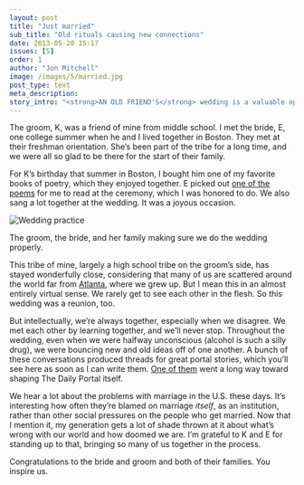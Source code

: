 ```yaml
---
layout: post
title: "Just married"
sub_title: "Old rituals causing new connections"
date: 2013-05-20 15:17
issues: [5]
order: 1
author: "Jon Mitchell"
image: /images/5/married.jpg
post_type: text
meta_description: 
story_intro: "<strong>AN OLD FRIEND'S</strong> wedding is a valuable opportunity to check in. Last weekend, I went to the first one of those in my life. Seems like I’m heading into a pretty heavy season of firsts."
---
```

The groom, K, was a friend of mine from middle school. I met the bride, E, one college summer when he and I lived together in Boston. They met at their freshman orientation. She’s been part of the tribe for a long time, and we were all so glad to be there for the start of their family.

For K’s birthday that summer in Boston, I bought him one of my favorite books of poetry, which they enjoyed together. E picked out [one of the poems](/post/2013/05/20/some-fill-with-each-good-rain) for me to read at the ceremony, which I was honored to do. We also sang a lot together at the wedding. It was a joyous occasion.

<div>
    <img src='/images/5/practice.jpg' alt='Wedding practice'>
    <p class="story-content__img-title">The groom, the bride, and her family making sure we do the wedding properly.</a></p>
</div>

This tribe of mine, largely a high school tribe on the groom’s side, has stayed wonderfully close, considering that many of us are scattered around the world far from [Atlanta](http://en.wikipedia.org/wiki/Atlanta), where we grew up. But I mean this in an almost entirely virtual sense. We rarely get to see each other in the flesh. So this wedding was a reunion, too.

But intellectually, we’re always together, especially when we disagree. We met each other by learning together, and we’ll never stop. Throughout the wedding, even when we were halfway unconscious (alcohol is such a silly drug), we were bouncing new and old ideas off of one another. A bunch of these conversations produced threads for great portal stories, which you’ll see here as soon as I can write them. [One of them](/post/2013/05/20/daniel-keeps-the-portal) went a long way toward shaping The Daily Portal itself.

We hear a lot about the problems with marriage in the U.S. these days. It’s interesting how often they’re blamed on marriage *itself*, as an institution, rather than other social pressures on the people who get married. Now that I mention it, my generation gets a lot of shade thrown at it about what’s wrong with our world and how doomed we are. I’m grateful to K and E for standing up to that, bringing so many of us together in the process.

Congratulations to the bride and groom and both of their families. You inspire us.